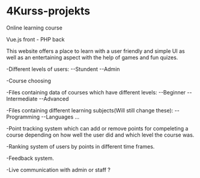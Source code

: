 # 4Kurss-projekts
Online learning course

Vue.js front - PHP back

This website offers a place to learn with a user friendly and simple UI as well as an entertaining aspect with the help of games and fun quizes.

-Different levels of users:
--Stundent
--Admin

-Course choosing

-Files containing data of courses which have different levels:
--Beginner
--Intermediate
--Advanced

-Files containing different learning subjects(Will still change these):
--Programming
--Languages
...

-Point tracking system which can add or remove points for compeleting a course depending on how well the user did and which level the course was.

-Ranking system of users by points in different time frames.

-Feedback system.

-Live communication with admin or staff  ?

